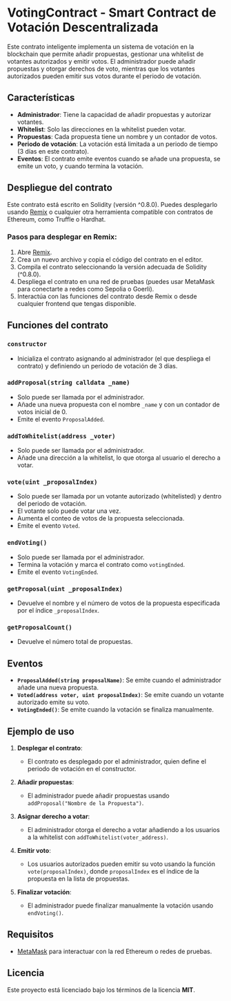 # VotingContract - Smart Contract de Votación Descentralizada

Este contrato inteligente implementa un sistema de votación en la blockchain que permite añadir propuestas, gestionar una whitelist de votantes autorizados y emitir votos. El administrador puede añadir propuestas y otorgar derechos de voto, mientras que los votantes autorizados pueden emitir sus votos durante el periodo de votación.

## Características

- **Administrador**: Tiene la capacidad de añadir propuestas y autorizar votantes.
- **Whitelist**: Solo las direcciones en la whitelist pueden votar.
- **Propuestas**: Cada propuesta tiene un nombre y un contador de votos.
- **Periodo de votación**: La votación está limitada a un periodo de tiempo (3 días en este contrato).
- **Eventos**: El contrato emite eventos cuando se añade una propuesta, se emite un voto, y cuando termina la votación.

## Despliegue del contrato

Este contrato está escrito en Solidity (versión ^0.8.0). Puedes desplegarlo usando [Remix](https://remix.ethereum.org/) o cualquier otra herramienta compatible con contratos de Ethereum, como Truffle o Hardhat.

### Pasos para desplegar en Remix:

1. Abre [Remix](https://remix.ethereum.org/).
2. Crea un nuevo archivo y copia el código del contrato en el editor.
3. Compila el contrato seleccionando la versión adecuada de Solidity (^0.8.0).
4. Despliega el contrato en una red de pruebas (puedes usar MetaMask para conectarte a redes como Sepolia o Goerli).
5. Interactúa con las funciones del contrato desde Remix o desde cualquier frontend que tengas disponible.

## Funciones del contrato

### `constructor`
- Inicializa el contrato asignando al administrador (el que despliega el contrato) y definiendo un periodo de votación de 3 días.

### `addProposal(string calldata _name)`
- Solo puede ser llamada por el administrador.
- Añade una nueva propuesta con el nombre `_name` y con un contador de votos inicial de 0.
- Emite el evento `ProposalAdded`.

### `addToWhitelist(address _voter)`
- Solo puede ser llamada por el administrador.
- Añade una dirección a la whitelist, lo que otorga al usuario el derecho a votar.

### `vote(uint _proposalIndex)`
- Solo puede ser llamada por un votante autorizado (whitelisted) y dentro del periodo de votación.
- El votante solo puede votar una vez.
- Aumenta el conteo de votos de la propuesta seleccionada.
- Emite el evento `Voted`.

### `endVoting()`
- Solo puede ser llamada por el administrador.
- Termina la votación y marca el contrato como `votingEnded`.
- Emite el evento `VotingEnded`.

### `getProposal(uint _proposalIndex)`
- Devuelve el nombre y el número de votos de la propuesta especificada por el índice `_proposalIndex`.

### `getProposalCount()`
- Devuelve el número total de propuestas.

## Eventos

- **`ProposalAdded(string proposalName)`**: Se emite cuando el administrador añade una nueva propuesta.
- **`Voted(address voter, uint proposalIndex)`**: Se emite cuando un votante autorizado emite su voto.
- **`VotingEnded()`**: Se emite cuando la votación se finaliza manualmente.

## Ejemplo de uso

1. **Desplegar el contrato**:
   - El contrato es desplegado por el administrador, quien define el periodo de votación en el constructor.

2. **Añadir propuestas**:
   - El administrador puede añadir propuestas usando `addProposal("Nombre de la Propuesta")`.

3. **Asignar derecho a votar**:
   - El administrador otorga el derecho a votar añadiendo a los usuarios a la whitelist con `addToWhitelist(voter_address)`.

4. **Emitir voto**:
   - Los usuarios autorizados pueden emitir su voto usando la función `vote(proposalIndex)`, donde `proposalIndex` es el índice de la propuesta en la lista de propuestas.

5. **Finalizar votación**:
   - El administrador puede finalizar manualmente la votación usando `endVoting()`.

## Requisitos

- [MetaMask](https://metamask.io/) para interactuar con la red Ethereum o redes de pruebas.

## Licencia

Este proyecto está licenciado bajo los términos de la licencia **MIT**.
